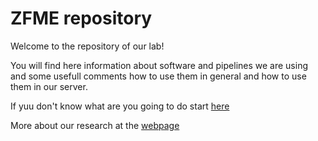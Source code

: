 
# ZFME repository

Welcome to the repository of our lab!  

You will find here information about software and pipelines we are using and some usefull comments how to use them in general and how to use them in our server. 

If yuu don't know what are you going to do start [here](genome)

More about our research at the [webpage](http://zfme.biol.uw.edu.pl)
